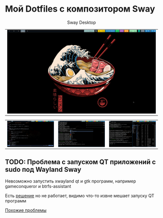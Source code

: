 # Мой Dotfiles с композитором Sway

<div align="center"><table><tr>Sway Desktop</tr><tr><td>
<img src="screenshot_sway1.png"/></td></tr></table></div>

<div align="center"><table><tr></tr><tr><td>
<img src="screenshot_sway2.png"/></td><td>
<img src="screenshot_sway3.png"/></td><td>
<img src="screenshot_sway4.png"/></td><tr></table></div>

## TODO: Проблема с запуском QT приложений с sudo под Wayland Sway

Невозможно запустить xwayland qt и gtk программ, например gameconqueror и btrfs-assistant

Есть [решение](https://wiki.archlinux.org/title/Running_GUI_applications_as_root#Wayland) но не работает, видимо что-то извне мешает запуску QT программ

[Похожие проблемы](https://forum.garudalinux.org/t/qt-apps-does-not-work-after-fresh-install/18708/23?page=2)
